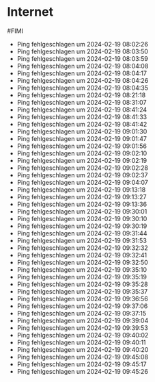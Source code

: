 # Internet
#FIMI 

- Ping fehlgeschlagen um 2024-02-19 08:02:26
- Ping fehlgeschlagen um 2024-02-19 08:03:50
- Ping fehlgeschlagen um 2024-02-19 08:03:59
- Ping fehlgeschlagen um 2024-02-19 08:04:08
- Ping fehlgeschlagen um 2024-02-19 08:04:17
- Ping fehlgeschlagen um 2024-02-19 08:04:26
- Ping fehlgeschlagen um 2024-02-19 08:04:35
- Ping fehlgeschlagen um 2024-02-19 08:21:18
- Ping fehlgeschlagen um 2024-02-19 08:31:07
- Ping fehlgeschlagen um 2024-02-19 08:41:24
- Ping fehlgeschlagen um 2024-02-19 08:41:33
- Ping fehlgeschlagen um 2024-02-19 08:41:42
- Ping fehlgeschlagen um 2024-02-19 09:01:30
- Ping fehlgeschlagen um 2024-02-19 09:01:47
- Ping fehlgeschlagen um 2024-02-19 09:01:56
- Ping fehlgeschlagen um 2024-02-19 09:02:10
- Ping fehlgeschlagen um 2024-02-19 09:02:19
- Ping fehlgeschlagen um 2024-02-19 09:02:28
- Ping fehlgeschlagen um 2024-02-19 09:02:37
- Ping fehlgeschlagen um 2024-02-19 09:04:07
- Ping fehlgeschlagen um 2024-02-19 09:13:18
- Ping fehlgeschlagen um 2024-02-19 09:13:27
- Ping fehlgeschlagen um 2024-02-19 09:13:36
- Ping fehlgeschlagen um 2024-02-19 09:30:01
- Ping fehlgeschlagen um 2024-02-19 09:30:10
- Ping fehlgeschlagen um 2024-02-19 09:30:19
- Ping fehlgeschlagen um 2024-02-19 09:31:44
- Ping fehlgeschlagen um 2024-02-19 09:31:53
- Ping fehlgeschlagen um 2024-02-19 09:32:32
- Ping fehlgeschlagen um 2024-02-19 09:32:41
- Ping fehlgeschlagen um 2024-02-19 09:32:50
- Ping fehlgeschlagen um 2024-02-19 09:35:10
- Ping fehlgeschlagen um 2024-02-19 09:35:19
- Ping fehlgeschlagen um 2024-02-19 09:35:28
- Ping fehlgeschlagen um 2024-02-19 09:35:37
- Ping fehlgeschlagen um 2024-02-19 09:36:56
- Ping fehlgeschlagen um 2024-02-19 09:37:06
- Ping fehlgeschlagen um 2024-02-19 09:37:15
- Ping fehlgeschlagen um 2024-02-19 09:39:04
- Ping fehlgeschlagen um 2024-02-19 09:39:53
- Ping fehlgeschlagen um 2024-02-19 09:40:02
- Ping fehlgeschlagen um 2024-02-19 09:40:11
- Ping fehlgeschlagen um 2024-02-19 09:40:20
- Ping fehlgeschlagen um 2024-02-19 09:45:08
- Ping fehlgeschlagen um 2024-02-19 09:45:17
- Ping fehlgeschlagen um 2024-02-19 09:45:26
